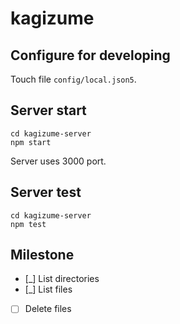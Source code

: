 # kagizume

## Configure for developing

Touch file `config/local.json5`.

## Server start

```
cd kagizume-server
npm start
```

Server uses 3000 port.

## Server test
```
cd kagizume-server
npm test
```

## Milestone

* [_] List directories
* [_] List files
* [ ] Delete files
